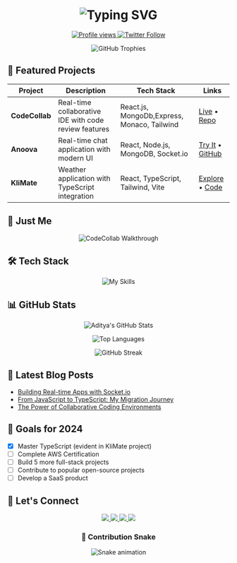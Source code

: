 <h1 align="center">
  <img src="https://readme-typing-svg.herokuapp.com?font=Fira+Code&size=30&duration=4000&pause=1000&color=7A3FF7&center=true&vCenter=true&width=435&lines=Hi+👋,+I'm+Aditya+Sharma;Full+Stack+Developer;Open+Source+Contributor;Tech+Enthusiast" alt="Typing SVG" />
</h1>

<p align="center">
  <a href="https://github.com/Adit122022?tab=repositories">
    <img src="https://komarev.com/ghpvc/?username=adit122022&label=PROFILE+VIEWS&color=blueviolet&style=for-the-badge" alt="Profile views" />
  </a>
  <a href="https://twitter.com/yourusername">
    <img src="https://img.shields.io/badge/FOLLOW-%40yourtwitter-1DA1F2?logo=twitter&style=for-the-badge" alt="Twitter Follow"/>
  </a>
</p>

<div align="center">
  <img src="https://github-profile-trophy.vercel.app/?username=adit122022&theme=radical&no-frame=true&no-bg=true&margin-w=15&row=1&column=4" alt="GitHub Trophies" />
</div>

## 🌟 Featured Projects

<div align="center">

| Project | Description | Tech Stack | Links |
|---------|-------------|------------|-------|
| **CodeCollab** | Real-time collaborative IDE with code review features | React.js, MongoDb,Express, Monaco, Tailwind | [Live](https://github.com/Adit122022/CODE_REVIEWER) • [Repo](https://github.com/Adit122022/CODE_REVIEWER) |
| **Anoova** | Real-time chat application with modern UI | React, Node.js, MongoDB, Socket.io | [Try It](https://annova-chat-app.onrender.com/) • [GitHub](https://github.com/Adit122022/ANNOVA_CHAT_APP) |
| **KliMate** | Weather application with TypeScript integration | React, TypeScript, Tailwind, Vite | [Explore](https://github.com/Adit122022/KliMate) • [Code](https://github.com/Adit122022/KliMate) |

</div>

## 🎥 Just Me

<div align="center">


![CodeCollab Walkthrough](https://i.pinimg.com/736x/c0/23/e3/c023e3e316de791d426572d53067a9ec.jpg)


</div>

## 🛠 Tech Stack

<div align="center">
  
![My Skills](https://skillicons.dev/icons?i=react,nextjs,nodejs,express,mongodb,tailwind,redux,ts,aws,docker,git,figma,vscode,firebase,socketio&perline=7)

</div>

## 📊 GitHub Stats

<div align="center">
  
![Aditya's GitHub Stats](https://github-readme-stats.vercel.app/api?username=adit122022&show_icons=true&theme=radical&include_all_commits=true&count_private=true&hide_border=true)

![Top Languages](https://github-readme-stats.vercel.app/api/top-langs/?username=adit122022&layout=compact&theme=radical&hide_border=true&langs_count=8)

![GitHub Streak](https://streak-stats.demolab.com?user=adit122022&theme=radical&hide_border=true&date_format=M%20j%5B%2C%20Y%5D)

</div>

## 📝 Latest Blog Posts

- [Building Real-time Apps with Socket.io](#)
- [From JavaScript to TypeScript: My Migration Journey](#)
- [The Power of Collaborative Coding Environments](#)

## 🎯 Goals for 2024

- [x] Master TypeScript (evident in KliMate project)
- [ ] Complete AWS Certification
- [ ] Build 5 more full-stack projects
- [ ] Contribute to popular open-source projects
- [ ] Develop a SaaS product

## 💬 Let's Connect

<p align="center">
  <a href="https://linkedin.com/in/aditya-sharma-82562a2a9">
    <img src="https://img.shields.io/badge/LinkedIn-0077B5?style=for-the-badge&logo=linkedin&logoColor=white"/>
  </a>
  <a href="mailto:adity122022@gmail.com">
    <img src="https://img.shields.io/badge/Gmail-D14836?style=for-the-badge&logo=gmail&logoColor=white"/>
  </a>
  <a href="https://leetcode.com/adity122022">
    <img src="https://img.shields.io/badge/LeetCode-FFA116?style=for-the-badge&logo=leetcode&logoColor=black"/>
  </a>
  <a href="#">
    <img src="https://img.shields.io/badge/Portfolio-FF7139?style=for-the-badge&logo=about.me&logoColor=white"/>
  </a>
</p>

<div align="center">
  
### 🐍 Contribution Snake
![Snake animation](https://github.com/adit122022/adit122022/blob/main/dist/github-contribution-grid-snake.svg
)

</div>

